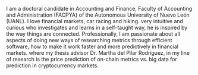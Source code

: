 I am a doctoral candidate in Accounting and Finance,
 Faculty of Accounting and Administration (FACPYA) 
of the Autonomous University of Nuevo León (UANL). 
 I love financial markets, car racing and hiking. 
 very intuitive and curious who investigates and 
learns in a self-taught way, he is inspired by 
the way things are connected.  Professionally, 
I am passionate about all aspects of doing new 
ways of researching metrics through efficient
 software, how to make it work faster and more 
predictively in financial markets.  where my 
thesis advisor Dr. Martha del Pilar Rodríguez, 
in my line of research is the price prediction 
of on-chain metrics vs. big data for prediction
 in cryptocurrency markets.


